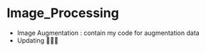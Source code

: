 # Image_Processing
- Image Augmentation : contain my code for augmentation data
- Updating :rocket::rocket::rocket:
